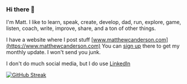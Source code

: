 ### Hi there 👋

I'm Matt. I like to learn, speak, create, develop, dad, run, explore, game, listen, coach, write, improve, share, and a ton of other things.

I have a website where I post stuff [www.matthewcanderson.com](https://www.matthewcanderson.com) You can [sign up](https://www.matthewcanderson.com/?from=@#/portal/signup) there to get my monthly update. I won't send you junk.

I don't do much social media, but I do use [LinkedIn](https://www.linkedin.com/in/matthewcanderson)

[![GitHub Streak](http://github-readme-streak-stats.herokuapp.com?user=mathyousee&hide_current_streak=true&hide_longest_streak=true)](https://git.io/streak-stats)

<!--
**mathyousee/mathyousee** is a ✨ _special_ ✨ repository because its `README.md` (this file) appears on your GitHub profile.

Here are some ideas to get you started:

- 🔭 I’m currently working on ...
- 🌱 I’m currently learning ...
- 👯 I’m looking to collaborate on ...
- 🤔 I’m looking for help with ...
- 💬 Ask me about ...
- 📫 How to reach me: ...
- 😄 Pronouns: ...
- ⚡ Fun fact: ...
-->

